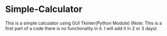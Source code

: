 # Simple-Calculator
This is a simple calculator using GUI Tkinter(Python Module)
(Note: This is a first part of a code there is no functionality in it. I will add it in 2 or 3 days)

